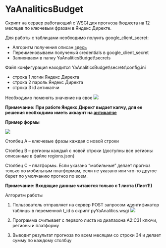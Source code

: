 # YaAnaliticsBudget
Скрипт на сервер работающий с WSGI для прогноза бюджета на 12 месяцев по ключевым фразам в Яндекс Директе.

Для работы с таблицами необходимо полуить google_client_secret:

* Алгоритм получения описан [здесь](https://developers.google.com/sheets/api/quickstart/python)
* Переименовываем полученый credentials в google_client_secret
* Запихиваем в папку YaAnaliticsBudget\secrets

Файл конфигурация находится YaAnaliticsBudget\secrets\config.ini
* строка 1 логин Яндекс Директа
* строка 2 пароль Яндекс Директа
* строка 3 id антикапчи

Необходимо поменять значение на свое
![](https://github.com/PAvel00m/YaAnaliticsBudget/blob/master/2.png)

**Примечание: При работе Яндекс Директ выдает капчу, для ее решения необходимо иметь аккаунт на [антикапче](https://anti-captcha.com/mainpage)**

**Пример формы**

![](https://github.com/PAvel00m/YaAnaliticsBudget/blob/master/1.png)
 
Столбец А – ключевые фразы каждая с новой строки

Столбец B – регионы каждый с новой строки (доступны все регионы описанные в файле regions.json)

Столбец C – платформы. Если указано “мобильные” делает прогноз только по мобильным платформам, если не указано или что-то другое берет по умолчанию прогноз по всем.


**Примечание: Входящие данные читаются только с 1 листа (Лист1!)**








Алгоритм работы
1.	Пользователь отправляет на сервер POST запросом идентификатор таблицы в переменной t_id в скрипт pyYaAnalitics.wsgi
![](https://github.com/PAvel00m/YaAnaliticsBudget/blob/master/3.png)
 
2.	Программа считывает с первого листа из диапазона А2:С31 ключи, регионы и платформу

3.	Выводит результат прогноза по всем месяцам со строки 34 и делает сумму по каждому столбцу

